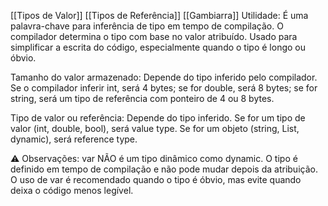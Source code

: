 [[Tipos de Valor]]
[[Tipos de Referência]]
[[Gambiarra]]
Utilidade:
É uma palavra-chave para inferência de tipo em tempo de compilação. O compilador determina o tipo com base no valor atribuído. Usado para simplificar a escrita do código, especialmente quando o tipo é longo ou óbvio.

Tamanho do valor armazenado:
Depende do tipo inferido pelo compilador. Se o compilador inferir int, será 4 bytes; se for double, será 8 bytes; se for string, será um tipo de referência com ponteiro de 4 ou 8 bytes.

Tipo de valor ou referência:
Depende do tipo inferido. Se for um tipo de valor (int, double, bool), será value type. Se for um objeto (string, List<T>, dynamic), será reference type.

⚠️ Observações:
var NÃO é um tipo dinâmico como dynamic. O tipo é definido em tempo de compilação e não pode mudar depois da atribuição.
O uso de var é recomendado quando o tipo é óbvio, mas evite quando deixa o código menos legível.